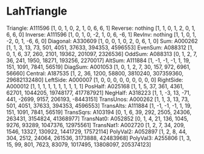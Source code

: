 # LahTriangle

Triangle:  A111596 [1, 0, 1, 0, 2, 1, 0, 6, 6, 1]
Reverse:   nothing [1, 1, 0, 1, 2, 0, 1, 6, 6, 0]
Inverse:   A111596 [1, 0, 1, 0, -2, 1, 0, 6, -6, 1]
RevInv:    nothing [1, 1, 0, 1, -2, 0, 1, -6, 6, 0]
Diagonal:  A330609 [1, 0, 0, 1, 0, 2, 0, 6, 1, 0]
Sum:       A000262 [1, 1, 3, 13, 73, 501, 4051, 37633, 394353, 4596553]
EvenSum:   A088312 [1, 0, 1, 6, 37, 260, 2101, 19362, 201097, 2326536]
OddSum:    A088313 [0, 1, 2, 7, 36, 241, 1950, 18271, 193256, 2270017]
AltSum:    A111884 [1, -1, -1, -1, 1, 19, 151, 1091, 7841, 56519]
DiagSum:   A001053 [1, 0, 1, 2, 7, 30, 157, 972, 6961, 56660]
Central:   A187535 [1, 2, 36, 1200, 58800, 3810240, 307359360, 29682132480]
LeftSide:  A000007 [1, 0, 0, 0, 0, 0, 0, 0, 0, 0]
RightSide: A000012 [1, 1, 1, 1, 1, 1, 1, 1, 1, 1]
PosHalf:   A025168 [1, 1, 5, 37, 361, 4361, 62701, 1044205, 19748177, 417787921]
NegHalf:   A318223 [1, 1, -3, 13, -71, 441, -2699, 9157, 206193, -8443151]
TransUnos: A000262 [1, 1, 3, 13, 73, 501, 4051, 37633, 394353, 4596553]
TransAlts: A111884 [1, -1, -1, -1, 1, 19, 151, 1091, 7841, 56519]
TransSqrs: A103194 [0, 1, 6, 39, 292, 2505, 24306, 263431, 3154824, 41368977]
TransNat0: A052852 [0, 1, 4, 21, 136, 1045, 9276, 93289, 1047376, 12975561]
TransNat1: A002720 [1, 2, 7, 34, 209, 1546, 13327, 130922, 1441729, 17572114]
PolyVal2:  A052897 [1, 2, 8, 44, 304, 2512, 24064, 261536, 3173888, 42483968]
PolyVal3:  A255806 [1, 3, 15, 99, 801, 7623, 83079, 1017495, 13808097, 205374123]
